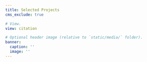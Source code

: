 ```yaml
---
title: Selected Projects
cms_exclude: true

# View.
view: citation

# Optional header image (relative to `static/media/` folder).
banner:
  caption: ''
  image: ''
---
```

